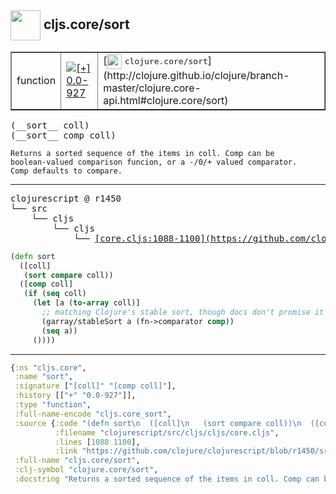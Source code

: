 ## <img width="48px" valign="middle" src="http://i.imgur.com/Hi20huC.png"> cljs.core/sort

 <table border="1">
<tr>
<td>function</td>
<td><a href="https://github.com/cljsinfo/api-refs/tree/0.0-927"><img valign="middle" alt="[+] 0.0-927" src="https://img.shields.io/badge/+-0.0--927-lightgrey.svg"></a> </td>
<td>
[<img height="24px" valign="middle" src="http://i.imgur.com/1GjPKvB.png"> <samp>clojure.core/sort</samp>](http://clojure.github.io/clojure/branch-master/clojure.core-api.html#clojure.core/sort)
</td>
</tr>
</table>

 <samp>
(__sort__ coll)<br>
(__sort__ comp coll)<br>
</samp>

```
Returns a sorted sequence of the items in coll. Comp can be
boolean-valued comparison funcion, or a -/0/+ valued comparator.
Comp defaults to compare.
```

---

 <pre>
clojurescript @ r1450
└── src
    └── cljs
        └── cljs
            └── <ins>[core.cljs:1088-1100](https://github.com/clojure/clojurescript/blob/r1450/src/cljs/cljs/core.cljs#L1088-L1100)</ins>
</pre>

```clj
(defn sort
  ([coll]
   (sort compare coll))
  ([comp coll]
   (if (seq coll)
     (let [a (to-array coll)]
       ;; matching Clojure's stable sort, though docs don't promise it
       (garray/stableSort a (fn->comparator comp))
       (seq a))
     ())))
```


---

```clj
{:ns "cljs.core",
 :name "sort",
 :signature ["[coll]" "[comp coll]"],
 :history [["+" "0.0-927"]],
 :type "function",
 :full-name-encode "cljs.core_sort",
 :source {:code "(defn sort\n  ([coll]\n   (sort compare coll))\n  ([comp coll]\n   (if (seq coll)\n     (let [a (to-array coll)]\n       ;; matching Clojure's stable sort, though docs don't promise it\n       (garray/stableSort a (fn->comparator comp))\n       (seq a))\n     ())))",
          :filename "clojurescript/src/cljs/cljs/core.cljs",
          :lines [1088 1100],
          :link "https://github.com/clojure/clojurescript/blob/r1450/src/cljs/cljs/core.cljs#L1088-L1100"},
 :full-name "cljs.core/sort",
 :clj-symbol "clojure.core/sort",
 :docstring "Returns a sorted sequence of the items in coll. Comp can be\nboolean-valued comparison funcion, or a -/0/+ valued comparator.\nComp defaults to compare."}

```
